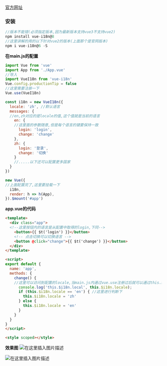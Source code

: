 [官方网址](https://kazupon.github.io/vue-i18n/installation.html#compatibility-note)
### 安装
```js
//版本不能错(必须指定版本,因为最新版本支持vue3不支持vue2)
npm install vue-i18n@8
//这里讲解的用的以下针对vue2的版本(上面那个是官网版本)
npm i vue-i18n@6 -S
```
**在main.js的配置**
```js
import Vue from 'vue'
import App from './App.vue'
//导入
import VueI18n from 'vue-i18n'
Vue.config.productionTip = false
//这里需要注册一下
Vue.use(VueI18n)

const i18n = new VueI18n({
  locale: 'zh', //默认语言
  messages: {
  //en,zh对应的是locale的值,这个值就是当前的语言
    en: {
    //这里面的参数随意,但是每个语言的键要保持一致
      login: 'login',
      change: 'change'
    },
    zh: {
      login: '登录',
      change: '切换'
    }
    //.....以下还可以配置更多国家
  }
})

new Vue({
//上面配置完了,这里要挂载一下
  i18n,
  render: h => h(App),
}).$mount('#app')
```
**app.vue的代码**
```html
<template>
  <div class="app">
  <!--这里按钮内的语言是从配置中取得的login,下同-->
    <button>{{ $t('login') }}</button>
    <!-- 点击切换可以切换语言 -->
    <button @click="change">{{ $t('change') }}</button>
  </div>
</template>

<script>
export default {
  name: 'app',
  methods: {
    change() {
    //这里可以访问到配置的locale,当main.js内通过vue.use注册过后就可以通过this.$i18n去访问到里面的locale,通过改变locale的值实现中英文切换
      console.log('this.$i18n.local', this.$i18n.locale);
      if (this.$i18n.locale == 'en') { //这里进行判断下
        this.$i18n.locale = 'zh'
      } else {
        this.$i18n.locale = 'en'
      }
    }
  }
}
</script>

<style scoped></style>
```
**效果图**
![在这里插入图片描述](https://img-blog.csdnimg.cn/9b18a21295304b95b49d59ae12d418b2.png)

![在这里插入图片描述](https://img-blog.csdnimg.cn/283a30a6fcc8425aa1a66a07c08f94f2.png)